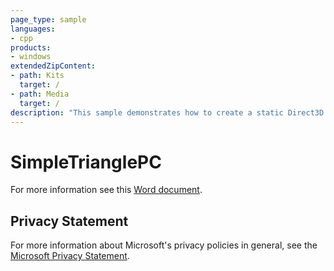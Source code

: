 ```yaml
---
page_type: sample
languages:
- cpp
products:
- windows
extendedZipContent:
- path: Kits
  target: /
- path: Media
  target: /
description: "This sample demonstrates how to create a static Direct3D 11 vertex buffer to render a triangle on screen."
---
```


# SimpleTrianglePC

For more information see this [Word document](https://github.com/microsoft/Xbox-ATG-Samples/blob/master/PCSamples/IntroGraphics/SimpleTrianglePC/Readme.docx).

## Privacy Statement

For more information about Microsoft's privacy policies in general, see the [Microsoft Privacy Statement](https://privacy.microsoft.com/privacystatement/).
